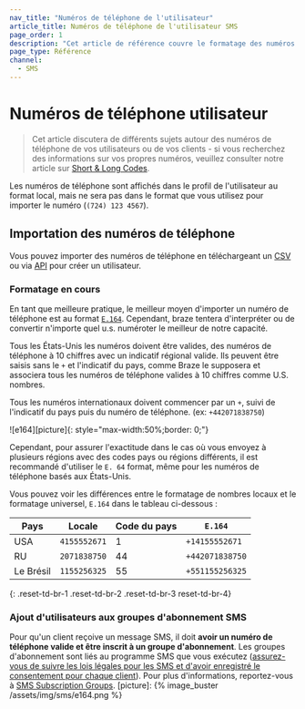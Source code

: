 ```yaml
---
nav_title: "Numéros de téléphone de l'utilisateur"
article_title: Numéros de téléphone de l'utilisateur SMS
page_order: 1
description: "Cet article de référence couvre le formatage des numéros de téléphone, comment importer des numéros de téléphone et comment ajouter des utilisateurs à des groupes d'abonnement SMS."
page_type: Référence
channel:
  - SMS
---
```


# Numéros de téléphone utilisateur

> Cet article discutera de différents sujets autour des numéros de téléphone de vos utilisateurs ou de vos clients - si vous recherchez des informations sur vos propres numéros, veuillez consulter notre article sur [Short & Long Codes]({{site.baseurl}}/user_guide/onboarding_with_braze/sms_setup/short_and_long_codes/#short--long-codes).

Les numéros de téléphone sont affichés dans le profil de l'utilisateur au format local, mais ne sera pas dans le format que vous utilisez pour importer le numéro (`(724) 123 4567`).

## Importation des numéros de téléphone

Vous pouvez importer des numéros de téléphone en téléchargeant un [CSV]({{site.baseurl}}/user_guide/data_and_analytics/user_data_collection/user_import/#csv) ou via [API]({{site.baseurl}}/api/endpoints/user_data/#user-track-endpoint) pour créer un utilisateur.

### Formatage en cours

En tant que meilleure pratique, le meilleur moyen d'importer un numéro de téléphone est au format [`E.164`](https://en.wikipedia.org/wiki/e.164). Cependant, braze tentera d'interpréter ou de convertir n'importe quel u.s. numéroter le meilleur de notre capacité.

Tous les États-Unis les numéros doivent être valides, des numéros de téléphone à 10 chiffres avec un indicatif régional valide. Ils peuvent être saisis sans le `+` et l'indicatif du pays, comme Braze le supposera et associera tous les numéros de téléphone valides à 10 chiffres comme U.S. nombres.

Tous les numéros internationaux doivent commencer par un `+`, suivi de l'indicatif du pays puis du numéro de téléphone. (ex: `+442071838750`)

!\[e164\]\[picture\]{: style="max-width:50%;border: 0;"}

Cependant, pour assurer l'exactitude dans le cas où vous envoyez à plusieurs régions avec des codes pays ou régions différents, il est recommandé d'utiliser le `E. 64` format, même pour les numéros de téléphone basés aux États-Unis.

Vous pouvez voir les différences entre le formatage de nombres locaux et le formatage universel, `E.164` dans le tableau ci-dessous :

| Pays      | Locale       | Code du pays | `E.164`         |
| --------- | ------------ | ------------ | --------------- |
| USA       | `4155552671` | 1            | `+14155552671`  |
| RU        | `2071838750` | 44           | `+442071838750` |
| Le Brésil | `1155256325` | 55           | `+551155256325` |
{: .reset-td-br-1 .reset-td-br-2 .reset-td-br-3 reset-td-br-4}

### Ajout d'utilisateurs aux groupes d'abonnement SMS

Pour qu'un client reçoive un message SMS, il doit __avoir un numéro de téléphone valide et être inscrit à un groupe d'abonnement__. Les groupes d'abonnement sont liés au programme SMS que vous exécutez ([assurez-vous de suivre les lois légales pour les SMS et d'avoir enregistré le consentement pour chaque client]({{site.baseurl}}/user_guide/message_building_by_channel/sms/sms_laws_and_regulations/)). Pour plus d'informations, reportez-vous à [SMS Subscription Groups][1].
[picture]: {% image_buster /assets/img/sms/e164.png %}

[1]: {{site.baseurl}}/user_guide/message_building_by_channel/sms/sms_subscription_group/



